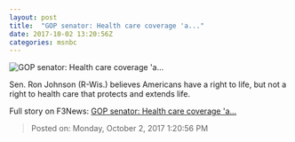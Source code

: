 ```yaml
---
layout: post
title:  "GOP senator: Health care coverage 'a..."
date: 2017-10-02 13:20:56Z
categories: msnbc
---
```


![GOP senator: Health care coverage 'a...](http://www.msnbc.com/sites/msnbc/files/styles/ratio--1_91-1--1200x630/public/articles/gettyimages-477605126.jpg?itok=-_5zOf_s)

Sen. Ron Johnson (R-Wis.) believes Americans have a right to life, but not a right to health care that protects and extends life.


Full story on F3News: [GOP senator: Health care coverage 'a...](http://www.f3nws.com/n/tjWEnF)

> Posted on: Monday, October 2, 2017 1:20:56 PM
